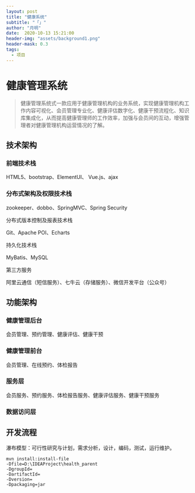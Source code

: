 ```yaml
---
layout: post
title: "健康系统"
subtitle: "「」"
author: "月明"
date:  2020-10-13 15:21:00
header-img: "assets/background1.png"
header-mask: 0.3
tags:
  - 项目
---
```


# 健康管理系统

> 健康管理系统式一款应用于健康管理机构的业务系统，实现健康管理机构工作内容可视化、会员管理专业化、健康评估数字化、健康干预流程化、知识库集成化，从而提高健康管理师的工作效率，加强与会员间的互动，增强管理者对健康管理机构运营情况的了解。

## 技术架构

### 前端技术栈

HTML5、bootstrap、ElementUI、 Vue.js、ajax

### 分布式架构及权限技术栈

zookeeper、dobbo、SpringMVC、Spring Security

分布式版本控制及报表技术栈

Git、Apache POI、Echarts

持久化技术栈

MyBatis、MySQL

第三方服务

阿里云通信（短信服务）、七牛云（存储服务）、微信开发平台（公众号）

## 功能架构

### 健康管理后台

会员管理、预约管理、健康评估、健康干预

### 健康管理前台

会员管理、在线预约、体检报告

### 服务层

会员服务、预约服务、体检报告服务、健康评估服务、健康干预服务

### 数据访问层

## 开发流程

瀑布模型：可行性研究与计划，需求分析，设计，编码，测试，运行维护。

```
mvn install:install-file 
-Dfile=D:\IDEAProject\health_parent  
-DgroupId=
-DartifactId= 
-Dversion=
-Dpackaging=jar
```

